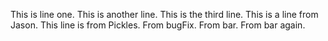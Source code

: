 This is line one.
This is another line.
This is the third line.
This is a line from Jason.
This line is from Pickles.
From bugFix.
From bar.
From bar again.
